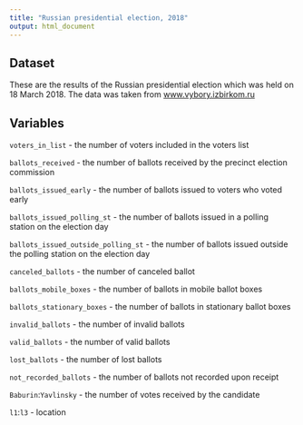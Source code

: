 ```yaml
---
title: "Russian presidential election, 2018"
output: html_document
---
```


## Dataset 

These are the results of the Russian presidential election which was held on 18 March 2018. The data was taken from www.vybory.izbirkom.ru

## Variables

`voters_in_list` - the number of voters included in the voters list

`ballots_received` - the number of ballots received by the precinct election commission

`ballots_issued_early` - the number of ballots issued to voters who voted early 

`ballots_issued_polling_st` - the number of ballots issued in a polling station on the election day

`ballots_issued_outside_polling_st` - the number of ballots issued outside the polling station on the election day

`canceled_ballots` - the number of canceled ballot

`ballots_mobile_boxes` - the number of ballots in mobile ballot boxes

`ballots_stationary_boxes` - the number of ballots in stationary ballot boxes

`invalid_ballots` - the number of invalid ballots

`valid_ballots` - the number of valid ballots

`lost_ballots` - the number of lost ballots

`not_recorded_ballots` - the number of ballots not recorded upon receipt

`Baburin`:`Yavlinsky` - the number of votes received by the candidate

`l1`:`l3` - location